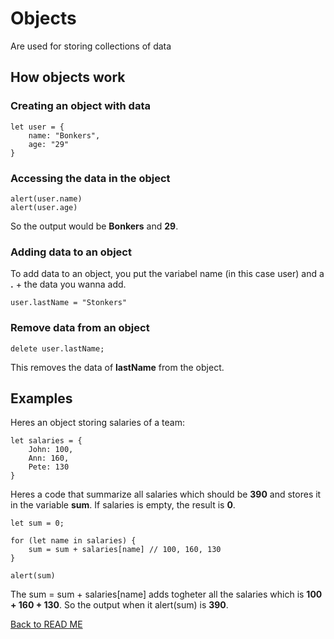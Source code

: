# Objects
Are used for storing collections of data

## How objects work
### Creating an object with data

```
let user = {
    name: "Bonkers",
    age: "29"
}
```

### Accessing the data in the object

```
alert(user.name)
alert(user.age)
```

So the output would be **Bonkers** and **29**.

### Adding data to an object
To add data to an object, you put the variabel name (in this case user) and a **.** + the data you wanna add.
```
user.lastName = "Stonkers"
```
### Remove data from an object

```
delete user.lastName;
```

This removes the data of **lastName** from the object.

## Examples
Heres an object storing salaries of a team:

```
let salaries = {
    John: 100,
    Ann: 160,
    Pete: 130
}
```

Heres a code that summarize all salaries which should be **390** and stores it in the variable **sum**. If salaries is empty, the result is **0**.

```
let sum = 0;

for (let name in salaries) {
    sum = sum + salaries[name] // 100, 160, 130
}

alert(sum)
```

The sum = sum + salaries[name] adds togheter all the salaries which is **100 + 160 + 130**. So the output when it alert(sum) is **390**.

[Back to READ ME](README.md)